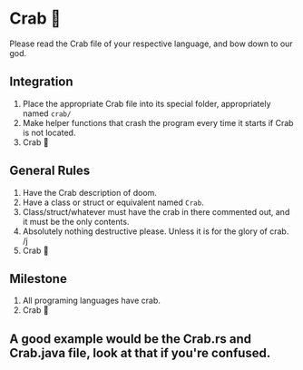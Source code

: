 # Crab 🦀
Please read the Crab file of your respective language, and bow down to our god.

## Integration
1. Place the appropriate Crab file into its special folder, appropriately named `crab/`
2. Make helper functions that crash the program every time it starts if Crab is not located.
3. Crab 🦀

## General Rules
1. Have the Crab description of doom.
2. Have a class or struct or equivalent named `Crab`.
3. Class/struct/whatever must have the crab in there commented out, and it must be the only contents.
4. Absolutely nothing destructive please. Unless it is for the glory of crab. /j
5. Crab 🦀

## Milestone
1. All programing languages have crab.
2. Crab 🦀

## A good example would be the Crab.rs and Crab.java file, look at that if you're confused.
